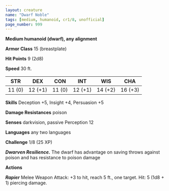 ```yaml
---
layout: creature
name: "Dwarf Noble"
tags: [medium, humanoid, cr1/8, unofficial]
page_number: 999
---
```


**Medium humanoid (dwarf), any alignment**

**Armor Class** 15 (breastplate)

**Hit Points** 9  (2d8)

**Speed** 30 ft.

|   STR   |   DEX   |   CON   |   INT   |   WIS   |   CHA   |
|:-------:|:-------:|:-------:|:-------:|:-------:|:-------:|
| 11 (0) | 12 (+1) | 11 (0) | 12 (+1) | 14 (+2) | 16 (+3) |

**Skills** Deception +5, Insight +4, Persuasion +5

**Damage Resistances** poison

**Senses** darkvision, passive Perception 12

**Languages** any two languages

**Challenge** 1/8 (25 XP)

***Dwarven Resilience.*** The dwarf has advantage on saving throws against poison and has resistance to poison damage

**Actions**

***Rapier*** Melee Weapon Attack: +3 to hit, reach 5 ft., one target. Hit: 5 (1d8 + 1) piercing damage.